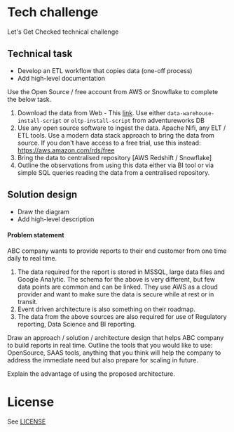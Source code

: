 # Tech challenge

Let's Get Checked technical challenge

## Technical task

* Develop an ETL workflow that copies data (one-off process)
* Add high-level documentation

Use the Open Source / free account from AWS or Snowflake to complete the below task.

1. Download the data from Web - This [link](https://github.com/microsoft/sql-server-samples/tree/master/samples/databases). Use either `data-warehouse-install-script` or `oltp-install-script` from adventureworks DB
1. Use any open source software to ingest the data. Apache Nifi, any ELT / ETL tools.
Use a modern data stack approach to bring the data from source.
If you don't have access to a free trial, use this instead: https://aws.amazon.com/rds/free
1. Bring the data to centralised repository [AWS Redshift / Snowflake]
1. Outline the observations from using this data either via BI tool or via simple SQL queries
reading the data from a centralised repository.

## Solution design

* Draw the diagram
* Add high-level description

#### Problem statement

ABC company wants to provide reports to their end customer from one time daily to real time.

1. The data required for the report is stored in MSSQL, large data files and Google Analytic.
The schema for the above is very different, but few data points are common and can be linked.
They use AWS as a cloud provider and want to make sure the data is secure while at rest or in transit.
1. Event driven architecture is also something on their roadmap.
1. The data from the above sources are also required for use of Regulatory reporting, Data Science and BI reporting.

Draw an approach / solution / architecture design that helps ABC company to build reports in real time.
Outline the tools that you would like to use: OpenSource, SAAS tools, anything that
you think will help the company to address the immediate need but also prepare for scaling in future.

Explain the advantage of using the proposed architecture.

# License

See [LICENSE](LICENSE)

